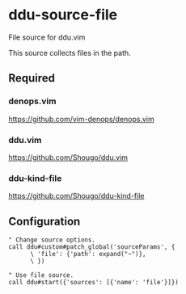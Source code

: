 # ddu-source-file

File source for ddu.vim

This source collects files in the path.

## Required

### denops.vim

https://github.com/vim-denops/denops.vim

### ddu.vim

https://github.com/Shougo/ddu.vim

### ddu-kind-file

https://github.com/Shougo/ddu-kind-file

## Configuration

```vim
" Change source options.
call ddu#custom#patch_global('sourceParams', {
      \ 'file': {'path': expand("~")},
      \ })

" Use file source.
call ddu#start({'sources': [{'name': 'file'}]})
```
